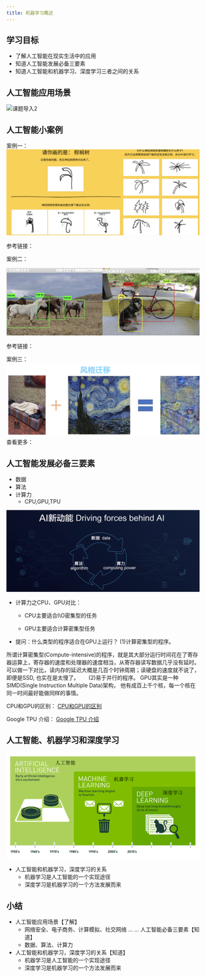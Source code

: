 ```yaml
---
title: 机器学习概述
---
```


## 学习目标

* 了解人工智能在现实生活中的应用
* 知道人工智能发展必备三要素
* 知道人工智能和机器学习、深度学习三者之间的关系

## 人工智能应用场景

![课题导入2](/img/articial/课题导入2.gif)

## 人工智能小案例
案例一：
![人工智能应用场景1](/img/articial/人工智能应用场景1.png)

参考链接：[](https://quickdraw.withgoogle.com)

案例二：

![人工智能应用场景3](/img/articial/人工智能应用场景3.png)


参考链接：[](https://pjreddie.com/darknet/yolo/)

案例三：
![人工智能应用场景4](/img/articial/人工智能应用场景4.png)
查看更多：[](https://deepdreamgenerator.com/)

## 人工智能发展必备三要素

* 数据
* 算法
* 计算力
    * CPU,GPU,TPU

![人工智能必备三要素](/img/articial/人工智能必备三要素.png)
* 计算力之CPU、GPU对比：

    * CPU主要适合I\O密集型的任务

    * GPU主要适合计算密集型任务

* 提问：什么类型的程序适合在GPU上运行？
(1)计算密集型的程序。

所谓计算密集型(Compute-intensive)的程序，就是其大部分运行时间花在了寄存器运算上，寄存器的速度和处理器的速度相当，从寄存器读写数据几乎没有延时。可以做一下对比，读内存的延迟大概是几百个时钟周期；读硬盘的速度就不说了，即便是SSD, 也实在是太慢了。　　
(2)易于并行的程序。
GPU其实是一种SIMD(Single Instruction Multiple Data)架构， 他有成百上千个核，每一个核在同一时间最好能做同样的事情。

CPU和GPU的区别：
[CPU和GPU的区别](http://www.sohu.com/a/201309334_468740) 

Google TPU 介绍：
[Google TPU 介绍](https://buzzorange.com/techorange/2017/09/27/what-intel-google-nvidia-microsoft-do-for-ai-chips/)
 
## 人工智能、机器学习和深度学习
![人工智能必备三要素](/img/articial/人工智能范围.png)

* 人工智能和机器学习，深度学习的关系
    * 机器学习是人工智能的一个实现途径
    * 深度学习是机器学习的一个方法发展而来
## 小结
* 人工智能应用场景【了解】
    * 网络安全、电子商务、计算模拟、社交网络 … ...
人工智能必备三要素【知道】
    * 数据、算法、计算力
* 人工智能和机器学习，深度学习的关系【知道】
    * 机器学习是人工智能的一个实现途径
    * 深度学习是机器学习的一个方法发展而来
